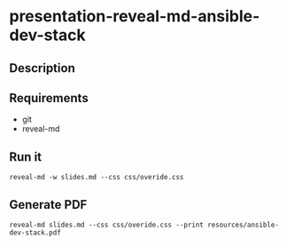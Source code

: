 # presentation-reveal-md-ansible-dev-stack

## Description



## Requirements

* git
* reveal-md

## Run it

```shell
reveal-md -w slides.md --css css/overide.css
```

## Generate PDF

```shell
reveal-md slides.md --css css/overide.css --print resources/ansible-dev-stack.pdf
```

